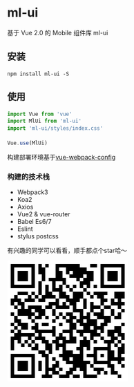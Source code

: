# ml-ui 

基于 Vue 2.0 的 Mobile 组件库 ml-ui

## 安装
```npm
npm install ml-ui -S
```

## 使用
```js
import Vue from 'vue'
import MlUi from 'ml-ui'
import 'ml-ui/styles/index.css'

Vue.use(MlUi)
```

构建部署环境基于[vue-webpack-config](https://github.com/zdliuccit/vue-webpack-config)
### 构建的技术栈
* Webpack3
* Koa2
* Axios
* Vue2 & vue-router
* Babel Es6/7
* Eslint
* stylus postcss

有兴趣的同学可以看看，顺手都点个star哈～

![](client/assets/images/mobile-src.png)


